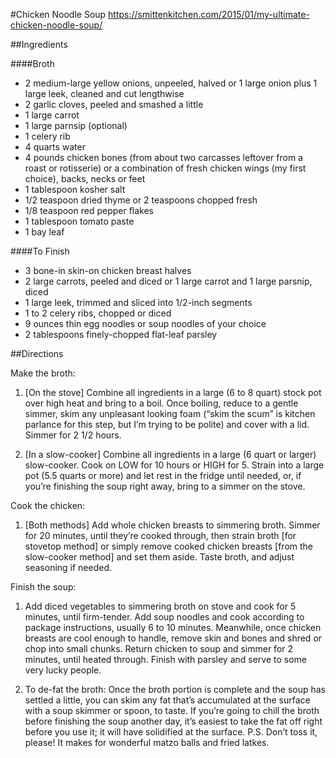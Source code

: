 #Chicken Noodle Soup
https://smittenkitchen.com/2015/01/my-ultimate-chicken-noodle-soup/

##Ingredients

####Broth
- 2 medium-large yellow onions, unpeeled, halved or 1 large onion plus 1 large leek, cleaned and cut lengthwise
- 2 garlic cloves, peeled and smashed a little
- 1 large carrot
- 1 large parnsip (optional)
- 1 celery rib
- 4 quarts water
- 4 pounds chicken bones (from about two carcasses leftover from a roast or rotisserie) or a combination of fresh chicken wings (my first choice), backs, necks or feet
- 1 tablespoon kosher salt
- 1/2 teaspoon dried thyme or 2 teaspoons chopped fresh
- 1/8 teaspoon red pepper flakes
- 1 tablespoon tomato paste
- 1 bay leaf

####To Finish
- 3 bone-in skin-on chicken breast halves
- 2 large carrots, peeled and diced or 1 large carrot and 1 large parsnip, diced
- 1 large leek, trimmed and sliced into 1/2-inch segments
- 1 to 2 celery ribs, chopped or diced
- 9 ounces thin egg noodles or soup noodles of your choice
- 2 tablespoons finely-chopped flat-leaf parsley

##Directions

Make the broth:

1. [On the stove] Combine all ingredients in a large (6 to 8 quart) stock pot over high heat and bring to a boil. Once boiling, reduce to a gentle simmer, skim any unpleasant looking foam (“skim the scum” is kitchen parlance for this step, but I’m trying to be polite) and cover with a lid. Simmer for 2 1/2 hours.

2. [In a slow-cooker] Combine all ingredients in a large (6 quart or larger) slow-cooker. Cook on LOW for 10 hours or HIGH for 5. Strain into a large pot (5.5 quarts or more) and let rest in the fridge until needed, or, if you’re finishing the soup right away, bring to a simmer on the stove.

Cook the chicken:

1. [Both methods] Add whole chicken breasts to simmering broth. Simmer for 20 minutes, until they’re cooked through, then strain broth [for stovetop method] or simply remove cooked chicken breasts [from the slow-cooker method] and set them aside. Taste broth, and adjust seasoning if needed.

Finish the soup:

1. Add diced vegetables to simmering broth on stove and cook for 5 minutes, until firm-tender. Add soup noodles and cook according to package instructions, usually 6 to 10 minutes. Meanwhile, once chicken breasts are cool enough to handle, remove skin and bones and shred or chop into small chunks. Return chicken to soup and simmer for 2 minutes, until heated through. Finish with parsley and serve to some very lucky people.

2. To de-fat the broth: Once the broth portion is complete and the soup has settled a little, you can skim any fat that’s accumulated at the surface with a soup skimmer or spoon, to taste. If you’re going to chill the broth before finishing the soup another day, it’s easiest to take the fat off right before you use it; it will have solidified at the surface. P.S. Don’t toss it, please! It makes for wonderful matzo balls and fried latkes.